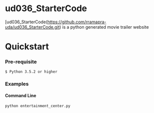 # ud036_StarterCode
[ud036_StarterCode(https://github.com/rramapra-uda/ud036_StarterCode.git) is a python generated movie trailer website

# Quickstart

### Pre-requisite

    $ Python 3.5.2 or higher

### Examples

#### Command Line

```
python entertainment_center.py
```

